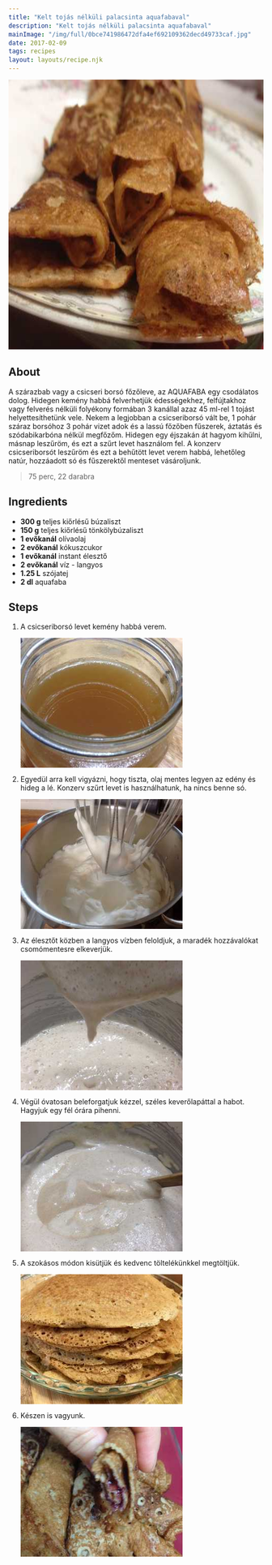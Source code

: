 ```yaml
---
title: "Kelt tojás nélküli palacsinta aquafabaval"
description: "Kelt tojás nélküli palacsinta aquafabaval"
mainImage: "/img/full/0bce741986472dfa4ef692109362decd49733caf.jpg"
date: 2017-02-09
tags: recipes
layout: layouts/recipe.njk
---
```

                            
<p align="center"><a href="https://cookpad.com/hu/receptek/1927211-kelt-tojas-nelkuli-palacsinta-aquafabaval" rel="Recipe source page"><img width="751" height="532" src="/img/full/0bce741986472dfa4ef692109362decd49733caf.jpg"/></a></p>

## About
<p class="mb-sm">A szárazbab vagy a csicseri borsó főzőleve, az AQUAFABA egy csodálatos dolog. Hidegen kemény habbá felverhetjük édességekhez, felfújtakhoz vagy felverés nélküli folyékony formában 3 kanállal azaz 45 ml-rel 1 tojást helyettesíthetünk vele. Nekem a legjobban a csicseriborsó vált be, 1 pohár száraz borsóhoz 3 pohár vizet adok és a lassú főzőben fűszerek, áztatás és szódabikarbóna nélkül megfőzőm. Hidegen egy éjszakán át hagyom kihűlni, másnap leszűröm, és ezt a szűrt levet használom fel. A konzerv csicseriborsót leszűröm és ezt a behűtött levet verem habbá, lehetőleg natúr, hozzáadott só és fűszerektől menteset vásároljunk.</p>

> 75 perc, 22 darabra 

## Ingredients
* **300 g** teljes kiőrlésű búzaliszt
* **150 g** teljes kiőrlésű tönkölybúzaliszt
* **1 evőkanál** olívaolaj
* **2 evőkanál** kókuszcukor
* **1 evőkanál** instant élesztő
* **2 evőkanál** víz - langyos
* **1.25 L** szójatej
* **2 dl** aquafaba

## Steps

1. A csicseriborsó levet kemény habbá verem.
 
    <p><img width="320" height="256" align="left" src="/img/full/ad8ebe297e8b12ab7c11ce4d156152ddafeb64ad.jpg"/></p><div style="clear: both"/>

2. Egyedül arra kell vigyázni, hogy tiszta, olaj mentes legyen az edény és hideg a lé. Konzerv szűrt levet is használhatunk, ha nincs benne só.
 
    <p><img width="320" height="256" align="left" src="/img/full/66436406f651a574010b128b6cb2fbc83add49dc.jpg"/></p><div style="clear: both"/>

3. Az élesztőt közben a langyos vízben feloldjuk, a maradék hozzávalókat csomómentesre elkeverjük.
 
    <p><img width="320" height="256" align="left" src="/img/full/cd80555db641744824616c665569135d8b423fda.jpg"/></p><div style="clear: both"/>

4. Végül óvatosan beleforgatjuk kézzel, széles keverőlapáttal a habot. Hagyjuk egy fél órára pihenni.
 
    <p><img width="320" height="256" align="left" src="/img/full/4eb42a66d35e5aff94e9cf230a8bcde907c03ca0.jpg"/></p><div style="clear: both"/>

5. A szokásos módon kisütjük és kedvenc töltelékünkkel megtöltjük.
 
    <p><img width="320" height="256" align="left" src="/img/full/2da13a909bcff05b9dd00a7d6e121704f142c714.jpg"/></p><div style="clear: both"/>

6. Készen is vagyunk.
 
    <p><img width="320" height="256" align="left" src="/img/full/a5e6999219d970ca297c7c70a5e41a5f494feaed.jpg"/></p><div style="clear: both"/>

